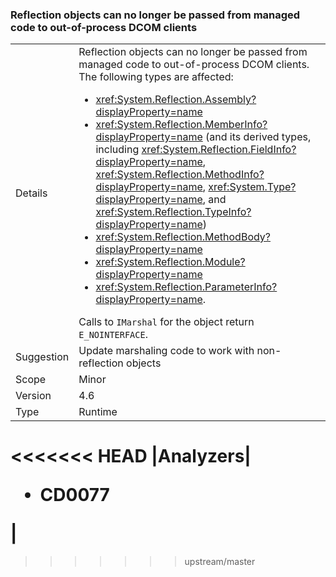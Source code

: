 ### Reflection objects can no longer be passed from managed code to out-of-process DCOM clients

|   |   |
|---|---|
|Details|Reflection objects can no longer be passed from managed code to out-of-process DCOM clients. The following types are affected:<ul><li><xref:System.Reflection.Assembly?displayProperty=name></li><li><xref:System.Reflection.MemberInfo?displayProperty=name> (and its derived types, including <xref:System.Reflection.FieldInfo?displayProperty=name>, <xref:System.Reflection.MethodInfo?displayProperty=name>, <xref:System.Type?displayProperty=name>, and <xref:System.Reflection.TypeInfo?displayProperty=name>)</li><li><xref:System.Reflection.MethodBody?displayProperty=name></li><li><xref:System.Reflection.Module?displayProperty=name></li><li><xref:System.Reflection.ParameterInfo?displayProperty=name>.</li></ul>Calls to <code>IMarshal</code> for the object return <code>E_NOINTERFACE</code>.|
|Suggestion|Update marshaling code to work with non-reflection objects|
|Scope|Minor|
|Version|4.6|
|Type|Runtime|
<<<<<<< HEAD
|Analyzers|<ul><li>CD0077</li></ul>|
=======
>>>>>>> upstream/master

